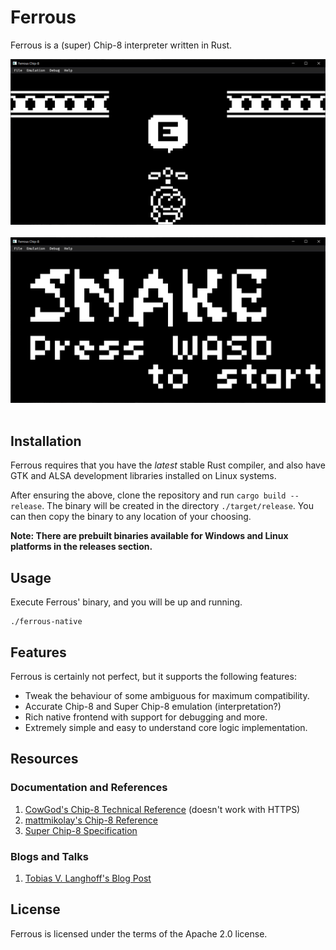 # Ferrous

Ferrous is a (super) Chip-8 interpreter written in Rust.

<img src="./README/Sweetcopter.png" width="600" /> &nbsp;
<img src="./README/Snake.png" width="600" /> &nbsp;

## Installation

Ferrous requires that you have the _latest_ stable Rust compiler, and also have GTK and ALSA development
libraries installed on Linux systems.

After ensuring the above, clone the repository and run `cargo build --release`. The binary will be created
in the directory `./target/release`. You can then copy the binary to any location of your choosing.

**Note: There are prebuilt binaries available for Windows and Linux platforms in the
releases section.**

## Usage

Execute Ferrous' binary, and you will be up and running.

```ascii
./ferrous-native
```

## Features

Ferrous is certainly not perfect, but it supports the following features:

- Tweak the behaviour of some ambiguous for maximum compatibility.
- Accurate Chip-8 and Super Chip-8 emulation (interpretation?)
- Rich native frontend with support for debugging and more.
- Extremely simple and easy to understand core logic implementation.

## Resources

### Documentation and References

1. [CowGod's Chip-8 Technical Reference](http://devernay.free.fr/hacks/chip8/C8TECH10.HTM) (doesn't work with HTTPS)
2. [mattmikolay's Chip-8 Reference](https://github.com/mattmikolay/chip-8/wiki/CHIP%E2%80%908-Instruction-Set)
3. [Super Chip-8 Specification](https://github.com/JohnEarnest/Octo/blob/gh-pages/docs/SuperChip.md)

### Blogs and Talks

1. [Tobias V. Langhoff's Blog Post](https://tobiasvl.github.io/blog/write-a-chip-8-emulator/)

## License

Ferrous is licensed under the terms of the Apache 2.0 license.
